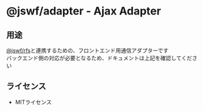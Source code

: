# @jswf/adapter - Ajax Adapter

## 用途

[@jswf/rfs](https://www.npmjs.com/package/@jswf/rfs)と連携するための、フロントエンド用通信アダプターです  
バックエンド側の対応が必要となるため、ドキュメントは上記を確認してください

## ライセンス

- MITライセンス  
